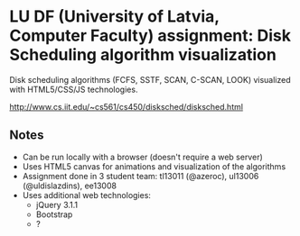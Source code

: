 # LU DF (University of Latvia, Computer Faculty) assignment: Disk Scheduling algorithm visualization
Disk scheduling algorithms (FCFS, SSTF, SCAN, C-SCAN, LOOK) visualized with HTML5/CSS/JS technologies. 

http://www.cs.iit.edu/~cs561/cs450/disksched/disksched.html

## Notes
* Can be run locally with a browser (doesn't require a web server)
* Uses HTML5 canvas for animations and visualization of the algorithms
* Assignment done in 3 student team: tl13011 (@azeroc), ul13006 (@uldislazdins), ee13008 
* Uses additional web technologies:
  * jQuery 3.1.1
  * Bootstrap
  * ?